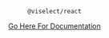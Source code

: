 <p align="center">
    <code>@viselect/react</code>
</p>

<p align="center">
    <a href="https://simonwep.github.io/viselect">Go Here For Documentation</a>
</p>
